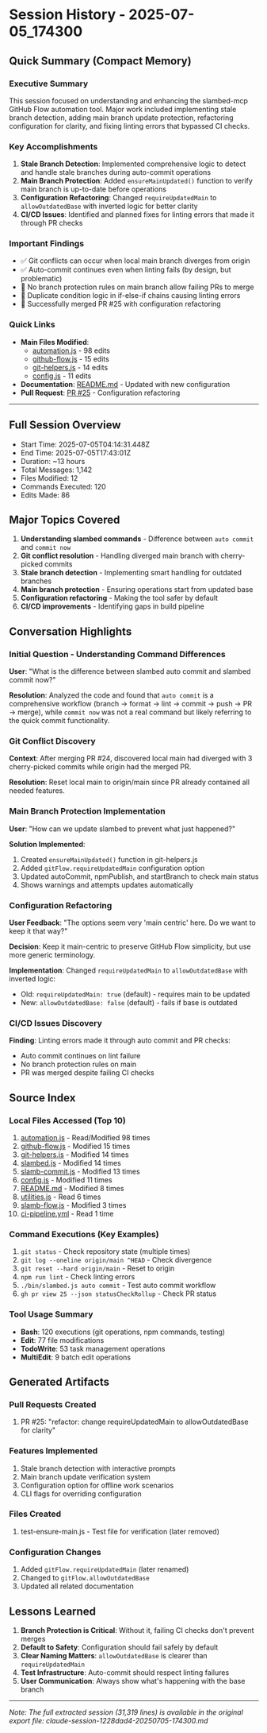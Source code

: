 # Session History - 2025-07-05_174300

## Quick Summary (Compact Memory)

### Executive Summary

This session focused on understanding and enhancing the slambed-mcp GitHub Flow automation tool. Major work included implementing stale branch detection, adding main branch update protection, refactoring configuration for clarity, and fixing linting errors that bypassed CI checks.

### Key Accomplishments

1. **Stale Branch Detection**: Implemented comprehensive logic to detect and handle stale branches during auto-commit operations
2. **Main Branch Protection**: Added `ensureMainUpdated()` function to verify main branch is up-to-date before operations
3. **Configuration Refactoring**: Changed `requireUpdatedMain` to `allowOutdatedBase` with inverted logic for better clarity
4. **CI/CD Issues**: Identified and planned fixes for linting errors that made it through PR checks

### Important Findings

- ✅ Git conflicts can occur when local main branch diverges from origin
- ✅ Auto-commit continues even when linting fails (by design, but problematic)
- 📄 No branch protection rules on main branch allow failing PRs to merge
- 🔧 Duplicate condition logic in if-else-if chains causing linting errors
- 🚀 Successfully merged PR #25 with configuration refactoring

### Quick Links

- **Main Files Modified**:
  - [automation.js](file:///home/slamb2k/work/slambed-mcp/src/tools/automation.js) - 98 edits
  - [github-flow.js](file:///home/slamb2k/work/slambed-mcp/src/tools/github-flow.js) - 15 edits
  - [git-helpers.js](file:///home/slamb2k/work/slambed-mcp/src/utils/git-helpers.js) - 14 edits
  - [config.js](file:///home/slamb2k/work/slambed-mcp/src/config.js) - 11 edits
- **Documentation**: [README.md](file:///home/slamb2k/work/slambed-mcp/README.md) - Updated with new configuration
- **Pull Request**: [PR #25](https://github.com/slamb2k/slambed-mcp/pull/25) - Configuration refactoring

---

## Full Session Overview

- Start Time: 2025-07-05T04:14:31.448Z
- End Time: 2025-07-05T17:43:01Z
- Duration: ~13 hours
- Total Messages: 1,142
- Files Modified: 12
- Commands Executed: 120
- Edits Made: 86

## Major Topics Covered

1. **Understanding slambed commands** - Difference between `auto commit` and `commit now`
2. **Git conflict resolution** - Handling diverged main branch with cherry-picked commits
3. **Stale branch detection** - Implementing smart handling for outdated branches
4. **Main branch protection** - Ensuring operations start from updated base
5. **Configuration refactoring** - Making the tool safer by default
6. **CI/CD improvements** - Identifying gaps in build pipeline

## Conversation Highlights

### Initial Question - Understanding Command Differences

**User**: "What is the difference between slambed auto commit and slambed commit now?"

**Resolution**: Analyzed the code and found that `auto commit` is a comprehensive workflow (branch → format → lint → commit → push → PR → merge), while `commit now` was not a real command but likely referring to the quick commit functionality.

### Git Conflict Discovery

**Context**: After merging PR #24, discovered local main had diverged with 3 cherry-picked commits while origin had the merged PR.

**Resolution**: Reset local main to origin/main since PR already contained all needed features.

### Main Branch Protection Implementation

**User**: "How can we update slambed to prevent what just happened?"

**Solution Implemented**:

1. Created `ensureMainUpdated()` function in git-helpers.js
2. Added `gitFlow.requireUpdatedMain` configuration option
3. Updated autoCommit, npmPublish, and startBranch to check main status
4. Shows warnings and attempts updates automatically

### Configuration Refactoring

**User Feedback**: "The options seem very 'main centric' here. Do we want to keep it that way?"

**Decision**: Keep it main-centric to preserve GitHub Flow simplicity, but use more generic terminology.

**Implementation**: Changed `requireUpdatedMain` to `allowOutdatedBase` with inverted logic:

- Old: `requireUpdatedMain: true` (default) - requires main to be updated
- New: `allowOutdatedBase: false` (default) - fails if base is outdated

### CI/CD Issues Discovery

**Finding**: Linting errors made it through auto commit and PR checks:

- Auto commit continues on lint failure
- No branch protection rules on main
- PR was merged despite failing CI checks

## Source Index

### Local Files Accessed (Top 10)

1. [automation.js](file:///home/slamb2k/work/slambed-mcp/src/tools/automation.js) - Read/Modified 98 times
2. [github-flow.js](file:///home/slamb2k/work/slambed-mcp/src/tools/github-flow.js) - Modified 15 times
3. [git-helpers.js](file:///home/slamb2k/work/slambed-mcp/src/utils/git-helpers.js) - Modified 14 times
4. [slambed.js](file:///home/slamb2k/work/slambed-mcp/bin/slambed.js) - Modified 14 times
5. [slamb-commit.js](file:///home/slamb2k/work/slambed-mcp/bin/slamb-commit.js) - Modified 13 times
6. [config.js](file:///home/slamb2k/work/slambed-mcp/src/config.js) - Modified 11 times
7. [README.md](file:///home/slamb2k/work/slambed-mcp/README.md) - Modified 8 times
8. [utilities.js](file:///home/slamb2k/work/slambed-mcp/src/tools/utilities.js) - Read 6 times
9. [slamb-flow.js](file:///home/slamb2k/work/slambed-mcp/bin/slamb-flow.js) - Modified 3 times
10. [ci-pipeline.yml](file:///home/slamb2k/work/slambed-mcp/.github/workflows/ci-pipeline.yml) - Read 1 time

### Command Executions (Key Examples)

1. `git status` - Check repository state (multiple times)
2. `git log --oneline origin/main ^HEAD` - Check divergence
3. `git reset --hard origin/main` - Reset to origin
4. `npm run lint` - Check linting errors
5. `./bin/slambed.js auto commit` - Test auto commit workflow
6. `gh pr view 25 --json statusCheckRollup` - Check PR status

### Tool Usage Summary

- **Bash**: 120 executions (git operations, npm commands, testing)
- **Edit**: 77 file modifications
- **TodoWrite**: 53 task management operations
- **MultiEdit**: 9 batch edit operations

## Generated Artifacts

### Pull Requests Created

1. PR #25: "refactor: change requireUpdatedMain to allowOutdatedBase for clarity"

### Features Implemented

1. Stale branch detection with interactive prompts
2. Main branch update verification system
3. Configuration option for offline work scenarios
4. CLI flags for overriding configuration

### Files Created

1. test-ensure-main.js - Test file for verification (later removed)

### Configuration Changes

1. Added `gitFlow.requireUpdatedMain` (later renamed)
2. Changed to `gitFlow.allowOutdatedBase`
3. Updated all related documentation

## Lessons Learned

1. **Branch Protection is Critical**: Without it, failing CI checks don't prevent merges
2. **Default to Safety**: Configuration should fail safely by default
3. **Clear Naming Matters**: `allowOutdatedBase` is clearer than `requireUpdatedMain`
4. **Test Infrastructure**: Auto-commit should respect linting failures
5. **User Communication**: Always show what's happening with the base branch

---

_Note: The full extracted session (31,319 lines) is available in the original export file: claude-session-1228dad4-20250705-174300.md_
